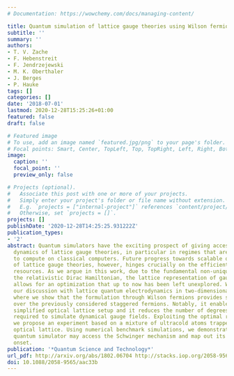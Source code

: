 ```yaml
---
# Documentation: https://wowchemy.com/docs/managing-content/

title: Quantum simulation of lattice gauge theories using Wilson fermions
subtitle: ''
summary: ''
authors:
- T. V. Zache
- F. Hebenstreit
- F. Jendrzejewski
- M. K. Oberthaler
- J. Berges
- P. Hauke
tags: []
categories: []
date: '2018-07-01'
lastmod: 2020-12-28T15:25:26+01:00
featured: false
draft: false

# Featured image
# To use, add an image named `featured.jpg/png` to your page's folder.
# Focal points: Smart, Center, TopLeft, Top, TopRight, Left, Right, BottomLeft, Bottom, BottomRight.
image:
  caption: ''
  focal_point: ''
  preview_only: false

# Projects (optional).
#   Associate this post with one or more of your projects.
#   Simply enter your project's folder or file name without extension.
#   E.g. `projects = ["internal-project"]` references `content/project/deep-learning/index.md`.
#   Otherwise, set `projects = []`.
projects: []
publishDate: '2020-12-28T14:25:25.931222Z'
publication_types:
- '2'
abstract: Quantum simulators have the exciting prospect of giving access to real-time
  dynamics of lattice gauge theories, in particular in regimes that are difficult
  to compute on classical computers. Future progress towards scalable quantum simulation
  of lattice gauge theories, however, hinges crucially on the efficient use of experimental
  resources. As we argue in this work, due to the fundamental non-uniqueness of discretizing
  the relativistic Dirac Hamiltonian, the lattice representation of gauge theories
  allows for an optimization that up to now has been left unexplored. We exemplify
  our discussion with lattice quantum electrodynamics in two-dimensional space-time,
  where we show that the formulation through Wilson fermions provides several advantages
  over the previously considered staggered fermions. Notably, it enables a strongly
  simplified optical lattice setup and it reduces the number of degrees of freedom
  required to simulate dynamical gauge fields. Exploiting the optimal representation,
  we propose an experiment based on a mixture of ultracold atoms trapped in a tilted
  optical lattice. Using numerical benchmark simulations, we demonstrate that a state-of-the-art
  quantum simulator may access the Schwinger mechanism and map out its non-perturbative
  onset.
publication: '*Quantum Science and Technology*'
url_pdf: http://arxiv.org/abs/1802.06704 http://stacks.iop.org/2058-9565/3/i=3/a=034010?key=crossref.df88045d77c98bcb9d33fa933a8d2db5
doi: 10.1088/2058-9565/aac33b
---
```

